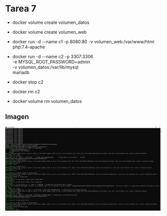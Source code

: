 # Tarea 7

- docker volume create volumen_datos
- docker volume create volumen_web

- docker run -d --name c1 -p 8080:80 -v volumen_web:/var/www/html php:7.4-apache

- docker run -d --name c2 -p 3307:3306 \
    -e MYSQL_ROOT_PASSWORD=admin \
    -v volumen_datos:/var/lib/mysql \
    mariadb

- docker stop c2

- docker rm c2

- docker volume rm volumen_datos

## Imagen

![](https://github.com/Sperper/DespliegueDeAplicacionesWeb/blob/master/Docker/Ejercicio7/Tarea7.png?raw=true)
